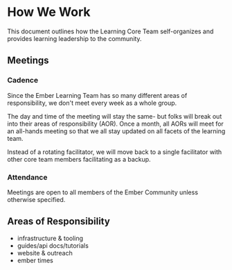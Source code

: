 # How We Work

This document outlines how the Learning Core Team self-organizes and provides learning leadership to the community. 

## Meetings

### Cadence

Since the Ember Learning Team has so many different areas of responsibility, we don't meet every week as a whole group. 

The day and time of the meeting will stay the same- but folks will break out into their areas of responsibility (AOR). Once a month, all AORs will meet for an all-hands meeting so that we all stay updated on all facets of the learning team.

Instead of a rotating facilitator, we will move back to a single facilitator with other core team members facilitating as a backup. 

### Attendance

Meetings are open to all members of the Ember Community unless otherwise specified. 

## Areas of Responsibility

- infrastructure & tooling
- guides/api docs/tutorials
- website & outreach
- ember times

